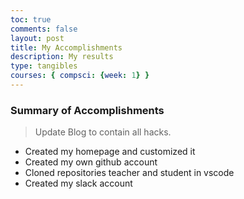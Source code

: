```yaml
---
toc: true
comments: false
layout: post
title: My Accomplishments
description: My results
type: tangibles
courses: { compsci: {week: 1} }
---
```


### Summary of Accomplishments
> Update Blog to contain all hacks.  
- Created my homepage and customized it
- Created my own github account
- Cloned repositories teacher and student in vscode
- Created my slack account

